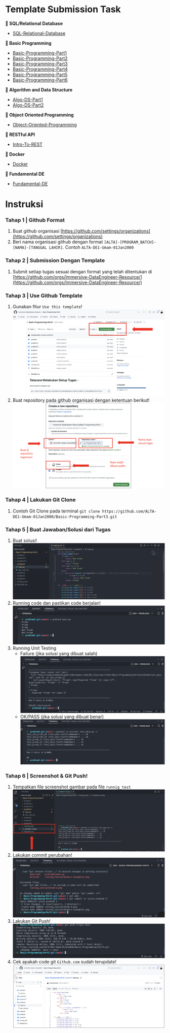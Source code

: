 # Template Submission Task

**📓 SQL/Relational Database**

- [SQL-Relational-Database](https://github.com/Immersive-DataEngineer-Resource/SQL-Relational-Database.git)

**📔 Basic Programming**

- [Basic-Programming-Part1](https://github.com/Immersive-DataEngineer-Resource/Basic-Programming-Part1)
- [Basic-Programming-Part2](https://github.com/Immersive-DataEngineer-Resource/Basic-Programming-Part2)
- [Basic-Programming-Part3](https://github.com/Immersive-DataEngineer-Resource/Basic-Programming-Part3)
- [Basic-Programming-Part4](https://github.com/Immersive-DataEngineer-Resource/Basic-Programming-Part3)
- [Basic-Programming-Part5](https://github.com/Immersive-DataEngineer-Resource/Basic-Programming-Part5)
- [Basic-Programming-Part6](https://github.com/Immersive-DataEngineer-Resource/Basic-Programming-Part6)

**📘 Algorithm and Data Structure**

- [Algo-DS-Part1](https://github.com/Immersive-DataEngineer-Resource/Algo-DS-Part1)
- [Algo-DS-Part2](https://github.com/Immersive-DataEngineer-Resource/Algo-DS-Part2)

**📗 Object Oriented Programming**

- [Object-Oriented-Programming](https://github.com/Immersive-DataEngineer-Resource/Object-Oriented-Programming)

**📙 RESTful API**

- [Intro-To-REST](https://github.com/Immersive-DataEngineer-Resource/Intro-To-REST)

**📙 Docker**

- [Docker](https://github.com/Immersive-DataEngineer-Resource/Docker)

**📙 Fundamental DE**

- [Fundamental-DE](https://github.com/Immersive-DataEngineer-Resource/fundamental-de)

# Instruksi

### Tahap 1 | Github Format

1. Buat github organisasi [https://github.com/settings/organizations](https://github.com/settings/organizations)
2. Beri nama organisasi github dengan format `[ALTA]-[PROGRAM_BATCH]-[NAMA]-[TANGGAL LAHIR]`. Contoh `ALTA-DE1-Umam-01Jan2000`

### Tahap 2 | Submission Dengan Template

1. Submit setiap tugas sesuai dengan format yang telah ditentukan di [https://github.com/orgs/Immersive-DataEngineer-Resource/](https://github.com/orgs/Immersive-DataEngineer-Resource/)

### Tahap 3 | Use Github Template

1. Gunakan fitur `Use this template`!
   ![Alt Text](asset/01-use-template2.png)
2. Buat repository pada github organisasi dengan ketentuan berikut!
   ![Alt Text](asset/02-create-repository2.png)

### Tahap 4 | Lakukan Git Clone

1. Contoh Git Clone pada terminal `git clone https://github.com/ALTA-DE1-Umam-01Jan2000/Basic-Programming-Part3.git`

### Tahap 5 | Buat Jawaban/Solusi dari Tugas

1. Buat solusi!
   ![Alt Text](asset/03-solution.png)
2. Running code dan pastikan code berjalan!
   ![Alt Text](asset/04-running-terminal.png)
3. Running Unit Testing
   - Failure (jika solusi yang dibuat salah)
     ![Alt Text](asset/05-failure.png)
   - OK/PASS (jika solusi yang dibuat benar)
     ![Alt Text](asset/06-pass.png)

### Tahap 6 | Screenshot & Git Push!

1. Tempatkan file screenshot gambar pada file `runnig_test`
   ![Alt Text](asset/07-upload-file.png)
2. Lakukan commit perubahan!
   ![Alt Text](asset/08-git-commit.png)
3. Lakukan Git Push!
   ![Alt Text](asset/09-git-push.png)
4. Cek apakah code git `Github.com` sudah terupdate!
   ![Alt Text](asset/10-github.png)

